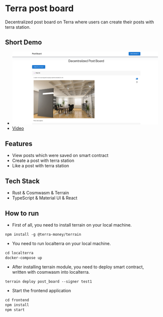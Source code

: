 # Terra post board

Decentralized post board on Terra where users can create their posts with terra station.

## Short Demo

- ![Image](https://github.com/mastercodercat/terra-post-board/blob/master/resources/board.PNG)
- [Video](https://www.loom.com/share/abac2144b6d14e49ad7aa99b8cc57ad2)

## Features

- View posts which were saved on smart contract
- Create a post with terra station
- Like a post with terra station

## Tech Stack

- Rust & Cosmwasm & Terrain
- TypeScript & Material UI & React

## How to run

- First of all, you need to install terrain on your local machine.

```shell
npm install -g @terra-money/terrain
```

- You need to run localterra on your local machine.

```shell
cd localterra
docker-compose up
```

- After installing terrain module, you need to deploy smart contract, written with cosmwasm into localterra.

```shell
terrain deploy post_board --signer test1
```

- Start the frontend application

```shell
cd frontend
npm install
npm start
```
